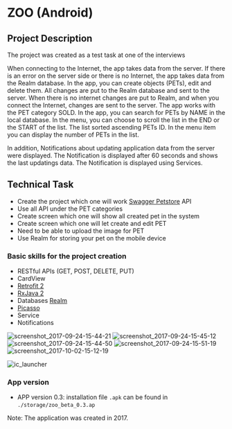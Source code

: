 # ZOO (Android)
## Project Description
The project was created as a test task at one of the interviews

When connecting to the Internet, the app takes data from the server. If there is an error on the server side or there is no Internet, the app takes data from the Realm database. In the app, you can create objects (PETs), edit and delete them. All changes are put to the Realm database and sent to the server. When there is no internet changes are put to Realm, and when you connect the Internet, changes are sent to the server.
The app works with the PET category SOLD. In the app, you can search for PETs by NAME in the local database.
In the menu, you can choose to scroll the list in the END or the START of the list. The list sorted ascending PETs ID. In the menu item you can display the number of PETs in the list.

In addition, Notifications about updating application data from the server were displayed. The Notification is displayed after 60 seconds and shows the last updatings data. The Notification is displayed using Services.

## Technical Task
+ Create the project which one will work [Swagger Petstore](http://petstore.swagger.io/) API
+ Use all API under the PET categories
+ Create screen which one will show all created pet in the system
+ Create screen which one will let create and edit PET
+ Need to be able to upload the image for PET
+ Use Realm for storing your pet on the mobile device

### Basic skills for the project creation
+ RESTful APIs (GET, POST, DELETE, PUT)
+ CardView
+ [Retrofit 2](http://square.github.io/retrofit/)
+ [RxJava 2](https://github.com/ReactiveX/RxJava)
+ Databases [Realm](https://realm.io/docs/java/latest/)
+ [Picasso](http://square.github.io/picasso/)
+ Service
+ Notifications

![screenshot_2017-09-24-15-44-21](https://user-images.githubusercontent.com/19373990/30782831-020053c4-a142-11e7-852b-576097023fdb.png)
![screenshot_2017-09-24-15-45-12](https://user-images.githubusercontent.com/19373990/30782830-01ffaf28-a142-11e7-9eef-ba6bb67d3672.png)
![screenshot_2017-09-24-15-44-50](https://user-images.githubusercontent.com/19373990/30782832-020076b0-a142-11e7-97f3-474eabd9ee45.png)
![screenshot_2017-09-24-15-51-19](https://user-images.githubusercontent.com/19373990/30782829-01fd0bc4-a142-11e7-8aed-33fbddada4c6.png)
![screenshot_2017-10-02-15-12-19](https://user-images.githubusercontent.com/19373990/31076965-5a56e10c-a785-11e7-93df-ae0aba7f57ad.png)

![ic_launcher](https://user-images.githubusercontent.com/19373990/30512860-22a718a2-9b01-11e7-8594-bbbf1eb71da5.png)
### App version
+ APP version 0.3: installation file `.apk` can be found in `./storage/zoo_beta_0.3.ap`

Note: The application was created in 2017.
